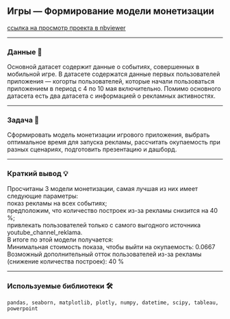 ## Игры — Формирование модели монетизации
[ссылка на просмотр проекта в nbviewer](https://nbviewer.jupyter.org/github/NESDS/praktikum_yandex_projects/blob/main/2021_06_01.model_monetization/2021_06_01_model_monetization.ipynb)

---
### Данные 📁
Основной датасет содержит данные о событиях, совершенных в мобильной игре.
В датасете содержатся данные первых пользователей приложения — когорты пользователей, которые начали пользоваться приложением в период с 4 по 10 мая включительно.
Помимо основного датасета есть два датасета с информацией о рекламных активностях.

---
### Задача 📝
Сформировать модель монетизации игрового приложения, выбрать оптимальное время для запуска рекламы, рассчитать окупаемость при разных сценариях, подготовить презентацию и дашборд.

---
### Краткий вывод 💡
Просчитаны 3 модели монетизации, самая лучшая из них имеет следующие параметры:  
показ рекламы на всех событиях;  
предположим, что количество построек из-за рекламы снизится на 40 %;  
привлекать пользователей только с самого выгодного источника youtube_channel_reklama.  
В итоге по этой модели получается:  
Минимальная стоимость показа, чтобы выйти на окупаемость: 0.0667  
Возможный дополнительный отток пользователей из-за рекламы (снижение количества построек): 40 %  

---
### Используемые библиотеки 🛠️
``` pandas, seaborn, matplotlib, plotly, numpy, datetime, scipy, tableau, powerpoint ```

